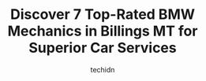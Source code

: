 ---
layout: ampstory
image: https://images.unsplash.com/photo-1577732024748-f6ba00087e33?ixlib=rb-4.0.3&ixid=MnwxMjA3fDB8MHxwaG90by1wYWdlfHx8fGVufDB8fHx8&auto=format&fit=crop&w=640&h=853&q=80
author: techidn
featured: false
description: When it comes to maintaining and repairing your vehicle in Billings MT, USA, you deserve nothing but the best. Thats why the 7 best BMW Mechanic in the area are here to offer their expertis
title: Discover 7 Top-Rated BMW Mechanics in Billings MT for Superior Car Services
cover:
   title: Discover 7 Top-Rated BMW Mechanics in Billings MT for Superior Car Services
   subtitle: Rickpate
   background: https://images.unsplash.com/photo-1577732024748-f6ba00087e33?ixlib=rb-4.0.3&ixid=MnwxMjA3fDB8MHxwaG90by1wYWdlfHx8fGVufDB8fHx8&auto=format&fit=crop&w=640&h=853&q=80

pages: 
 - layout: thirds
   top: <h1>#1 Christian Brothers Automotive Billings</h1>
   bottom: "<p>Wow! The service was great! Most places Ive gone to Ive either felt like I was being forced into getting something or doing something to my vehicle. They sent me a digi</p>"
   background: https://www.knot35.com/toplist/wp-content/uploads/2023/06/best-bmw-mechanic-1-in-billings-mt-1685841197.jpeg
   backgroundblur: true
 - layout: thirds
   top: <h1>#2 1 Stop Automotive</h1>
   bottom: "<p>2015 2nd Ave N, Billings, MT 59101, United States</p>"
   background: https://www.knot35.com/toplist/wp-content/uploads/2023/06/best-bmw-mechanic-2-in-billings-mt-1685841197.jpeg
   cta:
      link: https://www.knot35.com/toplist/discover-7-top-rated-bmw-mechanics-in-billings-mt-for-superior-car-services/
      text: Discover 7 Top-Rated BMW Mechanics in Billings MT for Superior Car Services
 - layout: thirds
   top: <h1>#3 European Performance</h1>
   bottom: "<p>719 Wagon Trail E, Billings, MT 59106, United States</p>"
   background: https://www.knot35.com/toplist/wp-content/uploads/2023/06/best-bmw-mechanic-3-in-billings-mt-1685841198.jpeg
   cta:
      link: https://www.knot35.com/toplist/discover-7-top-rated-bmw-mechanics-in-billings-mt-for-superior-car-services/
      text: Discover 7 Top-Rated BMW Mechanics in Billings MT for Superior Car Services
 - layout: thirds
   top: <h1>#4 Auto Works 360</h1>
   bottom: "<p>423 24th St W, Billings, MT 59102, United States</p>"
   background: https://images.unsplash.com/photo-1580610447943-1bfbef5efe07?ixlib=rb-4.0.3&ixid=MnwxMjA3fDB8MHxwaG90by1wYWdlfHx8fGVufDB8fHx8&auto=format&fit=crop&w=640&h=853&q=80
   cta:
      link: https://www.knot35.com/toplist/discover-7-top-rated-bmw-mechanics-in-billings-mt-for-superior-car-services/
      text: Discover 7 Top-Rated BMW Mechanics in Billings MT for Superior Car Services
 - layout: thirds
   top: <h1>#5 ABC Advanced Automotive Service</h1>
   bottom: "<p>1175 S 25th St W STE 2, Billings, MT 59102, United States</p>"
   background: https://images.unsplash.com/photo-1549241520-425e3dfc01cb?ixlib=rb-4.0.3&ixid=MnwxMjA3fDB8MHxwaG90by1wYWdlfHx8fGVufDB8fHx8&auto=format&fit=crop&w=640&h=853&q=80
   cta:
      link: https://www.knot35.com/toplist/discover-7-top-rated-bmw-mechanics-in-billings-mt-for-superior-car-services/
      text: Discover 7 Top-Rated BMW Mechanics in Billings MT for Superior Car Services
 - layout: thirds
   top: <h1>#6 3rd Avenue Auto Repair</h1>
   bottom: "<p>920 3rd Ave N, Billings, MT 59101, United States</p>"
   background: https://images.unsplash.com/photo-1557672172-298e090bd0f1?ixlib=rb-4.0.3&ixid=MnwxMjA3fDB8MHxwaG90by1wYWdlfHx8fGVufDB8fHx8&auto=format&fit=crop&w=640&h=853&q=80
   cta:
      link: https://www.knot35.com/toplist/discover-7-top-rated-bmw-mechanics-in-billings-mt-for-superior-car-services/
      text: Discover 7 Top-Rated BMW Mechanics in Billings MT for Superior Car Services
 - layout: thirds
   top: <h1>#7 Russiff Auto Services Inc</h1>
   bottom: "<p>3409 Montana Ave, Billings, MT 59101, United States</p>"
   background: https://images.unsplash.com/photo-1614648718611-0635f29016cb?ixlib=rb-4.0.3&ixid=MnwxMjA3fDB8MHxwaG90by1wYWdlfHx8fGVufDB8fHx8&auto=format&fit=crop&w=640&h=853&q=80
   cta:
      link: https://www.knot35.com/toplist/discover-7-top-rated-bmw-mechanics-in-billings-mt-for-superior-car-services/
      text: Discover 7 Top-Rated BMW Mechanics in Billings MT for Superior Car Services
 - layout: thirds
   middle: Continue reading...
   background: https://images.unsplash.com/photo-1496096265110-f83ad7f96608?ixlib=rb-4.0.3&ixid=MnwxMjA3fDB8MHxwaG90by1wYWdlfHx8fGVufDB8fHx8&auto=format&fit=crop&w=640&h=853&q=80
   cta:
      link: https://www.knot35.com/toplist/discover-7-top-rated-bmw-mechanics-in-billings-mt-for-superior-car-services/
      text: Discover 7 Top-Rated BMW Mechanics in Billings MT for Superior Car Services
      
---
